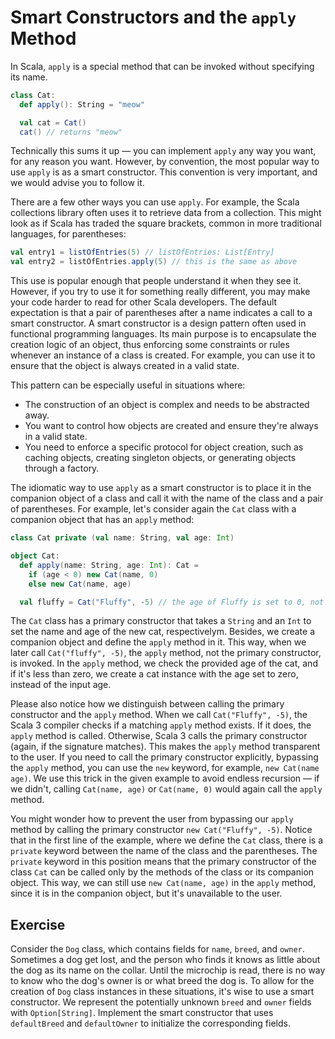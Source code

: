 # Smart Constructors and the `apply` Method

In Scala, `apply` is a special method that can be invoked without specifying its name.

```scala 3
class Cat:
  def apply(): String = "meow"

  val cat = Cat()
  cat() // returns "meow"
```

Technically this sums it up — you can implement `apply` any way you want, for any reason you want. 
However, by convention, the most popular way to use `apply` is as a smart constructor. 
This convention is very important, and we would advise you to follow it. 

There are a few other ways you can use `apply`.
For example, the Scala collections library often uses it to retrieve data from a collection. This might look 
as if Scala has traded the square brackets, common in more traditional languages, for parentheses:

```scala 3
val entry1 = listOfEntries(5) // listOfEntries: List[Entry]
val entry2 = listOfEntries.apply(5) // this is the same as above
``` 

This use is popular enough that people understand it when they see it. However, if you try to use it for something really different,
you may make your code harder to read for other Scala developers. 
The default expectation is that a pair of parentheses after a name indicates a call to a smart constructor.
A smart constructor is a design pattern often used in functional programming languages. 
Its main purpose is to encapsulate the creation logic of an object, thus enforcing some constraints or rules 
whenever an instance of a class is created.
For example, you can use it to ensure that the object is always created in a valid state.

This pattern can be especially useful in situations where:
* The construction of an object is complex and needs to be abstracted away.
* You want to control how objects are created and ensure they're always in a valid state.
* You need to enforce a specific protocol for object creation, such as caching objects, creating singleton objects, or generating objects through a factory. 

The idiomatic way to use `apply` as a smart constructor is to place it in the companion object of a class 
and call it with the name of the class and a pair of parentheses. 
For example, let's consider again the `Cat` class with a companion object that has an `apply` method:

```scala 3
class Cat private (val name: String, val age: Int)

object Cat:
  def apply(name: String, age: Int): Cat =
    if (age < 0) new Cat(name, 0)
    else new Cat(name, age)

  val fluffy = Cat("Fluffy", -5) // the age of Fluffy is set to 0, not -5
```

The `Cat` class has a primary constructor that takes a `String` and an `Int` to set the name and age of the new cat, respectivelym. 
Besides, we create a companion object and define the `apply` method in it. 
This way, when we later call `Cat("fluffy", -5)`, the `apply` method, not the primary constructor, is invoked. 
In the `apply` method, we check the provided age of the cat, and if it's less than zero, we create a cat instance 
with the age set to zero, instead of the input age.

Please also notice how we distinguish between calling the primary constructor and the `apply` method. 
When we call `Cat("Fluffy", -5)`, the Scala 3 compiler checks if a matching `apply` method exists. 
If it does, the `apply` method is called. 
Otherwise, Scala 3 calls the primary constructor (again, if the signature matches). 
This makes the `apply` method transparent to the user. 
If you need to call the primary constructor explicitly, bypassing the `apply` method, you can use the `new` keyword,
for example, `new Cat(name age)`. 
We use this trick in the given example to avoid endless recursion — if we didn't, calling `Cat(name, age)` or `Cat(name, 0)` 
would again call the `apply` method.

You might wonder how to prevent the user from bypassing our `apply` method by calling the primary constructor `new Cat("Fluffy", -5)`. 
Notice that in the first line of the example, where we define the `Cat` class, 
there is a `private` keyword between the name of the class and the parentheses. 
The `private` keyword in this position means that the primary constructor of the class `Cat` can be called only by 
the methods of the class or its companion object. 
This way, we can still use `new Cat(name, age)` in the `apply` method, since it is in the companion object, 
but it's unavailable to the user.

## Exercise 

Consider the `Dog` class, which contains fields for `name`, `breed`, and `owner`. 
Sometimes a dog get lost, and the person who finds it knows as little about the dog as its name on the collar.
Until the microchip is read, there is no way to know who the dog's owner is or what breed the dog is. 
To allow for the creation of `Dog` class instances in these situations, it's wise to use a smart constructor. 
We represent the potentially unknown `breed` and `owner` fields with `Option[String]`. 
Implement the smart constructor that uses `defaultBreed` and `defaultOwner` to initialize the corresponding fields.  
